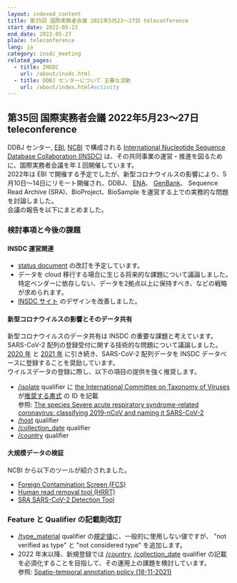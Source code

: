 ```yaml
---
layout: indexed_content
title: 第35回 国際実務者会議 2022年5月23～27日 teleconference
start_date: 2022-05-23
end_date: 2022-05-27
place: teleconference
lang: ja
category: insdc_meeting
related_pages:
  - title: INSDC
    url: /about/insdc.html
  - title: DDBJ センターについて 主要な活動
    url: /about/index.html#activity
---
```


## 第35回 国際実務者会議 2022年5月23～27日 teleconference

DDBJ センター, [EBI](https://www.ebi.ac.uk/ ), 
[NCBI](https://www.ncbi.nlm.nih.gov/ ) で構成される 
[International Nucleotide Sequence Database Collaboration (INSDC)](https://www.insdc.org/ )
は、その共同事業の運営・推進を図るために、国際実務者会議を年１回開催しています。    
2022年は EBI で開催する予定でしたが、新型コロナウイルスの影響により、5月10日～14日にリモート開催され、DDBJ、
[ENA](https://www.ebi.ac.uk/ena/ )、
[GenBank](https://www.ncbi.nlm.nih.gov/genbank/index.html )、
Sequence Read Archive (SRA)、BioProject、BioSample を運営する上での実務的な問題を討論しました。    
会議の報告を以下にまとめました。

### 検討事項と今後の課題

#### INSDC 運営関連  

-   [status document](https://www.insdc.org/submitting-standards/insdc-status-document/ ) の改訂を予定しています。
-   データを cloud 移行する場合に生じる将来的な課題について議論しました。    
    特定ベンダーに依存しない、データを2拠点以上に保持すべき、などの戦略が求められます。
-   [INSDC サイト](https://www.insdc.org/ ) のデザインを改善しました。


#### 新型コロナウイルスの影響とそのデータ共有  

新型コロナウイルスのデータ共有は INSDC の重要な課題と考えています。    
SARS-CoV-2 配列の登録受付に関する技術的な問題について議論しました。    
[2020 年](/activities/insdc_meeting/2020.html) と [2021 年](/activities/insdc_meeting/2021.html) に引き続き、SARS-CoV-2 配列データを INSDC データベースに登録することを奨励しています。    
ウイルスデータの登録に際し、以下の項目の提供を強く推奨します。

-   [/isolate](/ddbj/qualifiers.html#isolate) qualifier に [the International Committee on Taxonomy of Viruses](https://ictv.global/ ) が[推奨する書式](https://submit.ncbi.nlm.nih.gov/genbank/help/#why_sarscov2_isolate_faq ) の ID を記載     
    参照: [The species Severe acute respiratory syndrome-related coronavirus: classifying 2019-nCoV and naming it SARS-CoV-2](https://www.nature.com/articles/s41564-020-0695-z )
-   [/host](/ddbj/qualifiers.html#host) qualifier
-   [/collection_date](/ddbj/qualifiers.html#collection_date) qualifier
-   [/country](/ddbj/qualifiers.html#country) qualifier

#### 大規模データの検証

NCBI から以下のツールが紹介されました。    
-   [Foreign Contamination Screen (FCS)](https://github.com/ncbi/fcs/wiki/ )
-   [Human read removal tool (HRRT)](https://github.com/ncbi/sra-human-scrubber )
-   [SRA SARS-CoV-2 Detection Tool](https://www.ncbi.nlm.nih.gov/sra/docs/sra-detection-tool/ )

### Feature と Qualifier の記載則改訂  <a name="2022-ft"></a>

-   [/type_material](/ddbj/feature-table.html#type_material) qualifier の[規定値](https://www.insdc.org/submitting-standards/controlled-vocabulary-typematerial-qualifer/ )に、一般的に使用しない値ですが、 "not verified as type" と "not considered type" を追加します。
-   2022 年末以降、新規登録では [/country](/ddbj/qualifiers.html#country), [/collection_date](/ddbj/qualifiers.html#collection_date) qualifier の記載を必須化することを目指して、その運用上の課題を検討しています。    
    参照: [Spatio-temporal annotation policy (18-11-2021)](https://www.insdc.org/news/spatio-temporal-annotation-policy-18-11-20 )
